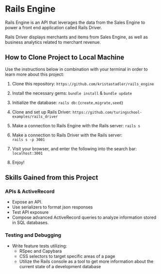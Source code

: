# Rails Engine

Rails Engine is an API that leverages the data from the Sales Engine to power a front end application called Rails Driver.

Rails Driver displays merchants and items from Sales Engine, as well as business analytics related to merchant revenue.

## How to Clone Project to Local Machine
Use the instructions below in combination with your terminal in order to learn more about this project:

  1. Clone this repository:
    ```https://github.com/kristastadler/rails_engine```

  2. Install the necessary gems:
    ```bundle install``` &
    ```bundle update```

  3. Initialize the database:
    ```rails db:{create,migrate,seed}```

  4. Clone and set up Rails Driver:
    ```https://github.com/turingschool-examples/rails_driver```  

  5. Make a connection to Rails Engine with the Rails server:
    ```rails s```

  6. Make a connection to Rails Driver with the Rails server:  
    ```rails s -p 3001```

  7. Visit your browser, and enter the following into the search bar:
  ```localhost:3001```

  8. Enjoy!

## Skills Gained from this Project

### APIs & ActiveRecord
* Expose an API.
* Use serializers to format json responses
* Test API exposure
* Compose advanced ActiveRecord queries to analyze information stored in SQL databases.


### Testing and Debugging
* Write feature tests utilizing:
  - RSpec and Capybara
  - CSS selectors to target specific areas of a page
  - Utilize the Rails console as a tool to get more information about the current state of a development database
